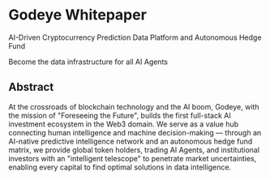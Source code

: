 # Godeye Whitepaper

AI-Driven Cryptocurrency Prediction Data Platform and Autonomous Hedge Fund

Become the data infrastructure for all AI Agents

## Abstract

At the crossroads of blockchain technology and the AI boom, Godeye, with the mission of "Foreseeing the Future", builds the first full-stack AI investment ecosystem in the Web3 domain. We serve as a value hub connecting human intelligence and machine decision-making — through an AI-native predictive intelligence network and an autonomous hedge fund matrix, we provide global token holders, trading AI Agents, and institutional investors with an "intelligent telescope" to penetrate market uncertainties, enabling every capital to find optimal solutions in data intelligence.
